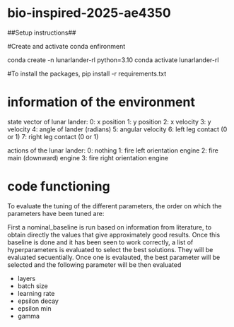 # bio-inspired-2025-ae4350


##Setup instructions##

#Create and activate conda enfironment

conda create -n lunarlander-rl python=3.10
conda activate lunarlander-rl

#To install the packages, 
pip install -r requirements.txt



# information of the environment

state vector of lunar lander: 
0: x position
1: y position
2: x velocity
3: y velocity
4: angle of lander (radians)
5: angular velocity
6: left leg contact (0 or 1)
7: right leg contact (0 or 1)

actions of the lunar lander: 
0: nothing
1: fire left orientation engine
2: fire main (downward) engine
3: fire right orientation engine 


# code functioning

To evaluate the tuning of the different parameters, the order on which the parameters have been tuned are: 

First a nominal_baseline is run based on information from literature, to obtain directly the values that give approximately good results. Once this baseline is done and it has been seen to work correctly, a list of hyperparameters is evaluated to select the best solutions. They will be evaluated secuentially. Once one is evalauted, the best parameter will be selected and the following parameter will be then evaluated

- layers
- batch size
- learning rate
- epsilon decay
- epsilon min
- gamma
